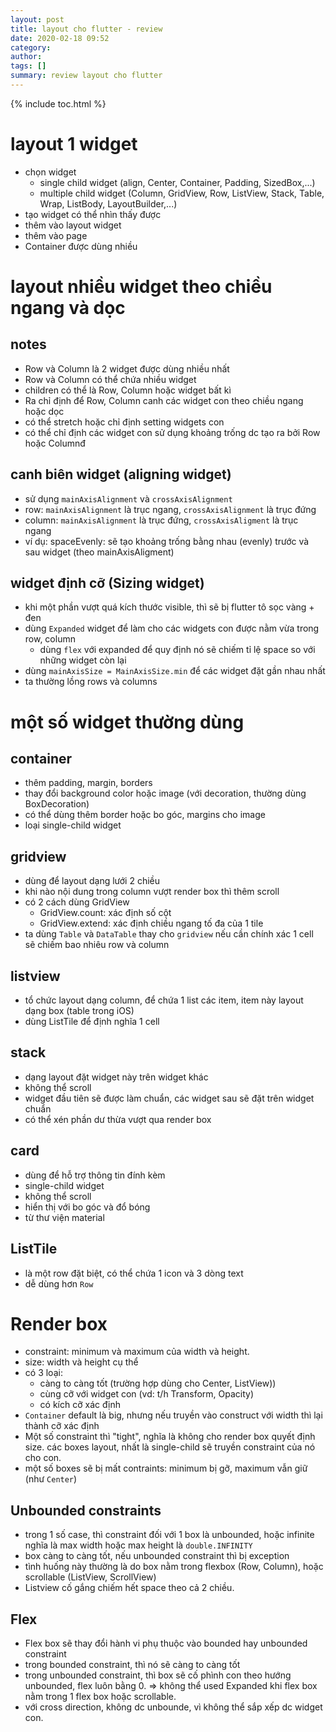 ```yaml
---
layout: post
title: layout cho flutter - review
date: 2020-02-18 09:52
category: 
author: 
tags: []
summary: review layout cho flutter
---
```

{% include toc.html %}

# layout 1 widget
- chọn widget 
  - single child widget (align, Center, Container, Padding, SizedBox,...)
  - multiple child widget (Column, GridView, Row, ListView, Stack, Table, Wrap, ListBody, LayoutBuilder,...)
- tạo widget có thể nhìn thấy được 
- thêm vào layout widget
- thêm vào page
- Container được dùng nhiều 

# layout nhiều widget theo chiều ngang và dọc 
## notes
- Row và Column là 2 widget được dùng nhiều nhất
- Row và Column có thể chứa nhiều widget
- children có thể là Row, Column hoặc widget bất kì 
- Ra chỉ định để Row, Column canh các widget con theo chiều ngang hoặc dọc 
- có thể stretch hoặc chỉ định setting widgets con 
- có thể chỉ định các widget con sử dụng khoảng trống dc tạo ra bởi Row hoặc Columnđ

## canh biên widget (aligning widget) 
- sử dụng `mainAxisAlignment` và `crossAxisAlignment` 
- row: `mainAxisAlignment` là trục ngang, `crossAxisAlignment` là trục đứng
- column: `mainAxisAlignment` là trục đứng, `crossAxisAligment` là trục ngang 
- ví dụ: spaceEvenly: sẽ tạo khoảng trống bằng nhau (evenly) trước và sau widget (theo mainAxisAligment) 

## widget định cỡ (Sizing widget)
- khi một phần vượt quá kích thước visible, thì sẽ bị flutter tô sọc vàng + đen
- dùng `Expanded` widget để làm cho các widgets con được nằm vừa trong row, column
  - dùng `flex` với expanded để quy định nó sẽ chiếm tỉ lệ space so với những widget còn lại 
- dùng `mainAxisSize = MainAxisSize.min` để các widget đặt gần nhau nhất
- ta thường lồng rows và columns  

# một số widget thường dùng 
## container 
- thêm padding, margin, borders
- thay đổi background color hoặc image (với decoration, thường dùng BoxDecoration) 
- có thể dùng thêm border hoặc bo góc, margins cho image 
- loại single-child widget 

## gridview 
- dùng để layout dạng lưới 2 chiều 
- khi nào nội dung trong column vượt render box thì thêm scroll 
- có 2 cách dùng GridView 
  - GridView.count: xác định số cột
  - GridView.extend: xác định chiều ngang tố đa của 1 tile 
- ta dùng `Table` và `DataTable` thay cho `gridview` nếu cần chính xác 1 cell sẽ chiếm bao nhiêu row và column 

## listview 
- tổ chức layout dạng column, để chứa 1 list các item, item này layout dạng box (table trong iOS)
- dùng ListTile để định nghĩa 1 cell 

## stack 
- dạng layout đặt widget này trên widget khác
- không thể scroll
- widget đầu tiên sẽ được làm chuẩn, các widget sau sẽ đặt trên widget chuẩn
- có thể xén phần dư thừa vượt qua render box

## card
- dùng để hỗ trợ thông tin đính kèm
- single-child widget 
- không thể scroll
- hiển thị với bo góc và đổ bóng 
- từ thư viện material 

## ListTile 
- là một row đặt biệt, có thể chứa 1 icon và 3 dòng text
- dễ dùng hơn `Row`

# Render box
- constraint: minimum và maximum của width và height.
- size: width và height cụ thể
- có 3 loại: 
  + càng to càng tốt (trường hợp dùng cho Center, ListView))
  + cùng cỡ với widget con (vd: t/h Transform,  Opacity)
  + có kích cỡ xác định 
- `Container` default là big, nhưng nếu truyền vào construct với width thì lại thành cỡ xác định
- Một số constraint thì "tight", nghĩa là không cho render box quyết định size. các boxes layout, nhất là single-child sẽ truyền constraint của nó cho con. 
- một số boxes sẽ bị mất contraints: minimum bị gỡ, maximum vẫn giữ (như `Center`)

## Unbounded constraints
- trong 1 số case, thì constraint đối với 1 box là unbounded, hoặc infinite nghĩa là max width hoặc max height là `double.INFINITY`
- box càng to càng tốt, nếu unbounded constraint thì bị exception
- tình huống này thường là do box nằm trong flexbox (Row, Column), hoặc scrollable (ListView, ScrollView)
- Listview cố gắng chiếm hết space theo cả 2 chiều.

## Flex
- Flex box sẽ thay đổi hành vi phụ thuộc vào bounded hay unbounded constraint
- trong bounded constraint, thì nó sẽ càng to càng tốt
- trong unbounded constraint, thì box sẽ cố phình con theo hướng unbounded, flex luôn bằng 0. => không thể used Expanded khi flex box nằm trong 1 flex box hoặc scrollable. 
- với cross direction, không dc unbounde, vì không thể sắp xếp dc widget con.





